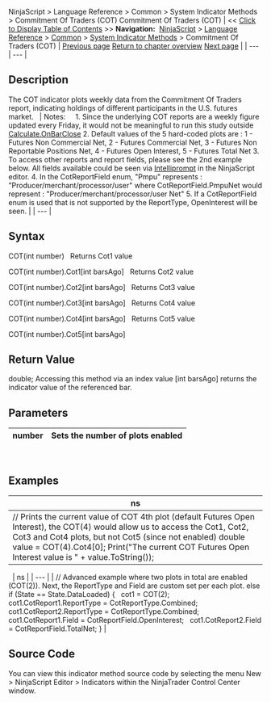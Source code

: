 ﻿
NinjaScript \> Language Reference \> Common \> System Indicator Methods \> Commitment Of Traders (COT)
Commitment Of Traders (COT)
| \<\< [Click to Display Table of Contents](commitment-of-traders-(cot).md) \>\> **Navigation:**     [NinjaScript](ninjascript-1.md) \> [Language Reference](language_reference_wip-1.md) \> [Common](common-1.md) \> [System Indicator Methods](indicators-1.md) \> Commitment Of Traders (COT) | [Previous page](choppiness_index-1.md) [Return to chapter overview](indicators-1.md) [Next page](commodity_channel_index_cci-1.md) |
| --- | --- |
## Description
The COT indicator plots weekly data from the Commitment Of Traders report, indicating holdings of different participants in the U.S. futures market.
 
| Notes:     1\. Since the underlying COT reports are a weekly figure updated every Friday, it would not be meaningful to run this study outside [Calculate.OnBarClose](calculate-1.md)  2\. Default values of the 5 hard\-coded plots are : 1 \- Futures Non Commercial Net, 2 \- Futures Commercial Net, 3 \- Futures Non Reportable Positions Net, 4 \- Futures Open Interest, 5 \- Futures Total Net 3\. To access other reports and report fields, please see the 2nd example below. All fields available could be seen via [Intelliprompt](intelliprompt-1.md) in the NinjaScript editor. 4\. In the CotReportField enum, "Pmpu" represents : "Producer/merchant/processor/user" where CotReportField.PmpuNet would represent : "Producer/merchant/processor/user Net" 5\. If a CotReportField enum is used that is not supported by the ReportType, OpenInterest will be seen. |
| --- |
 
## Syntax
COT(int number)
 
Returns Cot1 value  

COT(int number).Cot1\[int barsAgo]
 
Returns Cot2 value  

COT(int number).Cot2\[int barsAgo]
 
Returns Cot3 value  

COT(int number).Cot3\[int barsAgo]
 
Returns Cot4 value  

COT(int number).Cot4\[int barsAgo]
 
Returns Cot5 value  

COT(int number).Cot5\[int barsAgo]

## Return Value
double; Accessing this method via an index value \[int barsAgo] returns the indicator value of the referenced bar.

## Parameters
| number | Sets the number of plots enabled |
| --- | --- |
 
## 
## Examples
| ns |
| --- |
| // Prints the current value of COT 4th plot (default Futures Open Interest), the COT(4\) would allow us to access the Cot1, Cot2, Cot3 and Cot4 plots, but not Cot5 (since not enabled) double value \= COT(4\).Cot4\[0]; Print("The current COT Futures Open Interest value is " \+ value.ToString()); |
 
| ns |
| --- |
| // Advanced example where two plots in total are enabled (COT(2\)). Next, the ReportType and Field are custom set per each plot.  else if (State \=\= State.DataLoaded) {    cot1 \= COT(2);    cot1\.CotReport1\.ReportType \= CotReportType.Combined;    cot1\.CotReport2\.ReportType \= CotReportType.Combined;    cot1\.CotReport1\.Field \= CotReportField.OpenInterest;    cot1\.CotReport2\.Field \= CotReportField.TotalNet; } |

## Source Code
You can view this indicator method source code by selecting the menu New \> NinjaScript Editor \> Indicators within the NinjaTrader Control Center window.
 

